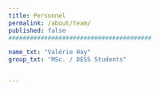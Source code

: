 ```yaml
---
title: Personnel
permalink: /about/team/
published: false
########################################

name_txt: "Valérie Hay"
group_txt: "MSc. / DESS Students"


---
```

